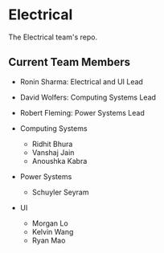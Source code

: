 # Electrical
The Electrical team's repo.

## Current Team Members
* Ronin Sharma: Electrical and UI Lead
* David Wolfers: Computing Systems Lead
* Robert Fleming: Power Systems Lead

* Computing Systems
    * Ridhit Bhura
    * Vanshaj Jain
    * Anoushka Kabra

* Power Systems
    * Schuyler Seyram

* UI
    * Morgan Lo
    * Kelvin Wang
    * Ryan Mao
